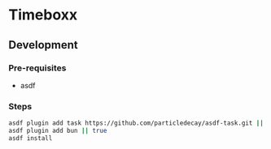 # Timeboxx

## Development

### Pre-requisites

- asdf

### Steps

```sh
asdf plugin add task https://github.com/particledecay/asdf-task.git || true
asdf plugin add bun || true
asdf install
```